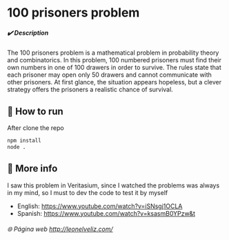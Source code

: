 # 100 prisoners problem
##### ✔️  Description

The 100 prisoners problem is a mathematical problem in probability theory and combinatorics. In this problem, 100 numbered prisoners must find their own numbers in one of 100 drawers in order to survive. The rules state that each prisoner may open only 50 drawers and cannot communicate with other prisoners. At first glance, the situation appears hopeless, but a clever strategy offers the prisoners a realistic chance of survival. 


## 🤖 How to run
After clone the repo
```sh
npm install
node .
```

## 💬 More info

I saw this problem in Veritasium, since I watched the problems was always in my mind, so I must to dev the code to test it by myself
- English: https://www.youtube.com/watch?v=iSNsgj1OCLA
- Spanish: https://www.youtube.com/watch?v=ksasmB0YPzw&t

######  🌐 Página web http://leonelveliz.com/

